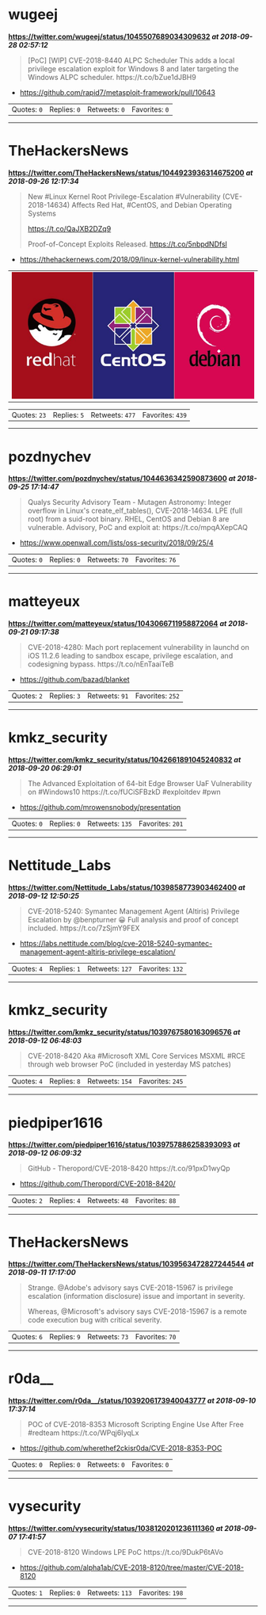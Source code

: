 # wugeej
**https://twitter.com/wugeej/status/1045507689034309632 _at 2018-09-28 02:57:12_**
<blockquote>
[PoC] [WIP] CVE-2018-8440 ALPC Scheduler
This adds a local privilege escalation exploit for Windows 8 and later targeting the Windows ALPC scheduler.
https://t.co/bZue1dJBH9
</blockquote>

* https://github.com/rapid7/metasploit-framework/pull/10643

<table><tr>
<td>Quotes: <code>0</code></td>
<td>Replies: <code>0</code></td>
<td>Retweets: <code>0</code></td>
<td>Favorites: <code>0</code></td>
</table></tr>

---

# TheHackersNews
**https://twitter.com/TheHackersNews/status/1044923936314675200 _at 2018-09-26 12:17:34_**
<blockquote>
New #Linux Kernel Root Privilege-Escalation #Vulnerability (CVE-2018-14634) Affects Red Hat, #CentOS, and Debian Operating Systems

https://t.co/QaJXB2DZq9

Proof-of-Concept Exploits Released. https://t.co/5nbpdNDfsl
</blockquote>

* https://thehackernews.com/2018/09/linux-kernel-vulnerability.html

<table><tr>
<td><img src="pictures/http+++pbs.twimg.com+media+DoBQwhWXUAAbtKK.jpg" alt="http://pbs.twimg.com/media/DoBQwhWXUAAbtKK.jpg"></td>
</table></tr>
<table><tr>
<td>Quotes: <code>23</code></td>
<td>Replies: <code>5</code></td>
<td>Retweets: <code>477</code></td>
<td>Favorites: <code>439</code></td>
</table></tr>

---

# pozdnychev
**https://twitter.com/pozdnychev/status/1044636342590873600 _at 2018-09-25 17:14:47_**
<blockquote>
Qualys Security Advisory Team - Mutagen Astronomy:  Integer overflow in Linux's create_elf_tables(), CVE-2018-14634.  LPE (full root) from a suid-root binary.  RHEL, CentOS and Debian 8 are vulnerable.  Advisory, PoC and exploit at: https://t.co/mpqAXepCAQ
</blockquote>

* https://www.openwall.com/lists/oss-security/2018/09/25/4

<table><tr>
<td>Quotes: <code>0</code></td>
<td>Replies: <code>0</code></td>
<td>Retweets: <code>70</code></td>
<td>Favorites: <code>76</code></td>
</table></tr>

---

# matteyeux
**https://twitter.com/matteyeux/status/1043066711958872064 _at 2018-09-21 09:17:38_**
<blockquote>
CVE-2018-4280: Mach port replacement vulnerability in launchd on iOS 11.2.6 leading to sandbox escape, privilege escalation, and codesigning bypass.
https://t.co/nEnTaaiTeB
</blockquote>

* https://github.com/bazad/blanket

<table><tr>
<td>Quotes: <code>2</code></td>
<td>Replies: <code>3</code></td>
<td>Retweets: <code>91</code></td>
<td>Favorites: <code>252</code></td>
</table></tr>

---

# kmkz_security
**https://twitter.com/kmkz_security/status/1042661891045240832 _at 2018-09-20 06:29:01_**
<blockquote>
The Advanced Exploitation of 64-bit Edge Browser UaF Vulnerability on #Windows10 
https://t.co/fUCiSFBzkD #exploitdev #pwn
</blockquote>

* https://github.com/mrowensnobody/presentation

<table><tr>
<td>Quotes: <code>0</code></td>
<td>Replies: <code>0</code></td>
<td>Retweets: <code>135</code></td>
<td>Favorites: <code>201</code></td>
</table></tr>

---

# Nettitude_Labs
**https://twitter.com/Nettitude_Labs/status/1039858773903462400 _at 2018-09-12 12:50:25_**
<blockquote>
CVE-2018-5240: Symantec Management Agent (Altiris) Privilege Escalation by @benpturner 😀 Full analysis and proof of concept included. https://t.co/7zSjmY9FEX
</blockquote>

* https://labs.nettitude.com/blog/cve-2018-5240-symantec-management-agent-altiris-privilege-escalation/

<table><tr>
<td>Quotes: <code>4</code></td>
<td>Replies: <code>1</code></td>
<td>Retweets: <code>127</code></td>
<td>Favorites: <code>132</code></td>
</table></tr>

---

# kmkz_security
**https://twitter.com/kmkz_security/status/1039767580163096576 _at 2018-09-12 06:48:03_**
<blockquote>
CVE-2018-8420 Aka #Microsoft XML Core Services MSXML #RCE through web browser PoC (included in yesterday MS patches)
</blockquote>


<table><tr>
<td>Quotes: <code>4</code></td>
<td>Replies: <code>8</code></td>
<td>Retweets: <code>154</code></td>
<td>Favorites: <code>245</code></td>
</table></tr>

---

# piedpiper1616
**https://twitter.com/piedpiper1616/status/1039757886258393093 _at 2018-09-12 06:09:32_**
<blockquote>
GitHub - Theropord/CVE-2018-8420 https://t.co/91pxD1wyQp
</blockquote>

* https://github.com/Theropord/CVE-2018-8420/

<table><tr>
<td>Quotes: <code>2</code></td>
<td>Replies: <code>4</code></td>
<td>Retweets: <code>48</code></td>
<td>Favorites: <code>88</code></td>
</table></tr>

---

# TheHackersNews
**https://twitter.com/TheHackersNews/status/1039563472827244544 _at 2018-09-11 17:17:00_**
<blockquote>
Strange. @Adobe's advisory says CVE-2018-15967 is privilege escalation (information disclosure) issue and important in severity.

Whereas, @Microsoft's advisory says CVE-2018-15967 is a remote code execution bug with critical severity.
</blockquote>


<table><tr>
<td>Quotes: <code>6</code></td>
<td>Replies: <code>9</code></td>
<td>Retweets: <code>73</code></td>
<td>Favorites: <code>70</code></td>
</table></tr>

---

# r0da__
**https://twitter.com/r0da__/status/1039206173940043777 _at 2018-09-10 17:37:14_**
<blockquote>
POC of CVE-2018-8353 Microsoft Scripting Engine Use After Free #redteam https://t.co/WPqj6IyqLx
</blockquote>

* https://github.com/wherethef2ckisr0da/CVE-2018-8353-POC

<table><tr>
<td>Quotes: <code>0</code></td>
<td>Replies: <code>0</code></td>
<td>Retweets: <code>0</code></td>
<td>Favorites: <code>0</code></td>
</table></tr>

---

# vysecurity
**https://twitter.com/vysecurity/status/1038120201236111360 _at 2018-09-07 17:41:57_**
<blockquote>
CVE-2018-8120 Windows LPE PoC https://t.co/9DukP6tAVo
</blockquote>

* https://github.com/alpha1ab/CVE-2018-8120/tree/master/CVE-2018-8120

<table><tr>
<td>Quotes: <code>1</code></td>
<td>Replies: <code>0</code></td>
<td>Retweets: <code>113</code></td>
<td>Favorites: <code>198</code></td>
</table></tr>

---


